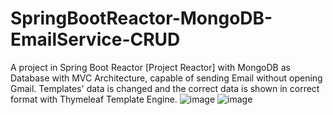 # SpringBootReactor-MongoDB-EmailService-CRUD
A project in Spring Boot Reactor [Project Reactor] with MongoDB as Database with MVC Architecture, capable of sending Email without opening Gmail. Templates' data is changed and the correct data is shown in correct format with Thymeleaf Template Engine.
![image](https://github.com/BL1TZKRE1G/SpringBootReactor-MongoDB-EmailService-CRUD/assets/121165766/d74c93b8-97fc-43f2-9422-88643fe33c89)
![image](https://github.com/BL1TZKRE1G/SpringBootReactor-MongoDB-EmailService-CRUD/assets/121165766/7d527fd2-53ec-41fb-bded-34ff5feda221)
